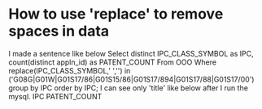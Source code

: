 
# How to use 'replace' to remove spaces in data

I made a sentence like below
Select distinct IPC_CLASS_SYMBOL as IPC, count(distinct appln_id) as PATENT_COUNT
From OOO
Where replace(IPC_CLASS_SYMBOL,' ','') in ('G08G|G01W|G01S17/86|G01S15/86|G01S17/894|G01S17/88|G01S17/00')
group by IPC
order by IPC;
I can see only 'title' like below after I run the mysql.
IPC PATENT_COUNT

        
